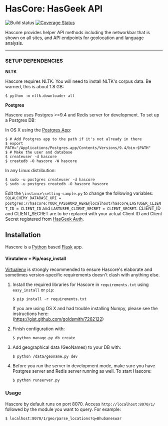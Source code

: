 HasCore: HasGeek API
====================

![Build status](https://secure.travis-ci.org/hasgeek/hascore.png)
[![Coverage Status](https://coveralls.io/repos/hasgeek/hascore/badge.png?branch=master)](https://coveralls.io/r/hasgeek/hascore?branch=master)

Hascore provides helper API methods including the networkbar that is shown on all sites, and API endpoints for geolocation and language analysis.

-----
### SETUP DEPENDENCIES

__NLTK__

Hascore requires NLTK. You will need to install NLTK's corpus data. Be warned, this is about 1.8 GB:

    $ python -m nltk.downloader all
    
__Postgres__

Hascore uses Postgres >=9.4 and Redis server for development. To set up a Postgres DB:

In OS X using the [Postgres App](http://postgresapp.com):

    $ # Add Postgres app to the path if it's not already in there
    $ export PATH="/Applications/Postgres.app/Contents/Versions/9.4/bin:$PATH"
    $ # Make the user and database
    $ createuser -d hascore 
    $ createdb -O hascore -W hascore

In any Linux distribution:

    $ sudo -u postgres createuser -d hascore
    $ sudo -u postgres createdb -O hascore hascore
    
Edit the `\instance\setting-sample.py` to change the following variables: `SQLALCHEMY_DATABASE_URI = postgres://hascore:YOUR_PASSWORD_HERE@localhost/hascore`,`LASTUSER_CLIENT_ID = CLIENT_ID` and `LASTUSER_CLIENT_SECRET = CLIENT_SECRET`. CLIENT_ID and CLIENT_SECRET are to be replaced with your actual Client ID and Client Secret registered from [HasGeek Auth](https://auth.hasgeek.com/).

## Installation

Hascore is a [Python](https://www.python.org) based [Flask](http://flask.pocoo.org/) app.

#### Virutalenv + Pip/easy_install

[Virtualenv](docs.python-guide.org/en/latest/dev/virtualenvs/) is strongly recommended to ensure Hascore's elaborate and sometimes version-specific requirements doesn't clash with anything else.

1. Install the required libraries for Hascore in `requirements.txt` using `easy_install` or `pip`:

    `$ pip install -r requirements.txt`

   If you are using OS X and had trouble installing Numpy, please see the instructions here:            
   (https://gist.github.com/goldsmith/7262122)

  
2. Finish configuration with:

    `$ python manage.py db create`
    
3. Add geographical data (GeoNames) to your DB with:

    `$ python /data/geoname.py dev`

4. Before you run the server in development mode, make sure you have Postgres server and Redis server running as well. To start Hascore:

   `$ python runserver.py`

### Usage

Hascore by default runs on port 8070. Access `http://localhost:8070/1/` followed by the module you want to query. For example:

   `$ localhost:8070/1/geo/parse_locations?q=Bhubaneswar`
